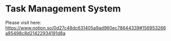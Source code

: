﻿# Task Management System

Please visit here: https://www.notion.so/0d27c48dc631405a9ad960ec78644339#156953266a85498c8d21422934191d8a